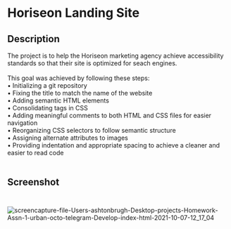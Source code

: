 # Horiseon Landing Site

## Description
The project is to help the Horiseon marketing agency achieve accessibility standards so that their site is optimized for seach engines. <br/> <br/>
This goal was achieved by following these steps: <br/> 
     • Initializing a git repository </br>
     • Fixing the title to match the name of the website <br/>
     • Adding semantic HTML elements <br/>
     • Consolidating tags in CSS <br/>
     • Adding meaningful comments to both HTML and CSS files for easier navigation</br>
     • Reorganizing CSS selectors to follow semantic structure </br>
     • Assigning alternate attributes to images</br>
     • Providing indentation and appropriate spacing to achieve a cleaner and easier to read code </br> </br> 
     
## Screenshot </br> </br>

![screencapture-file-Users-ashtonbrugh-Desktop-projects-Homework-Assn-1-urban-octo-telegram-Develop-index-html-2021-10-07-12_17_04](https://user-images.githubusercontent.com/91156023/136424097-c5d33396-f910-45ff-b966-7273705d65e6.jpg)
